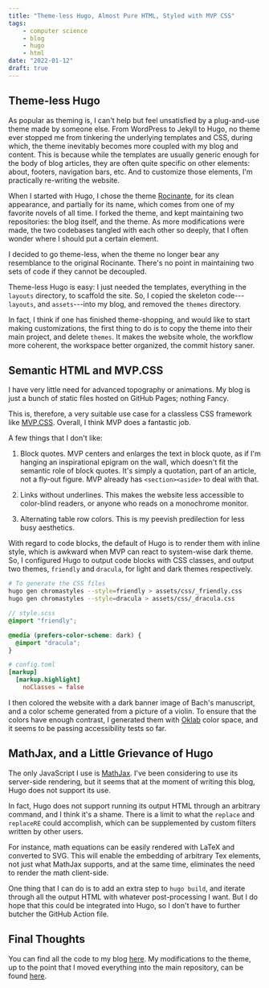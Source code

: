 ```yaml
---
title: "Theme-less Hugo, Almost Pure HTML, Styled with MVP CSS"
tags:
    - computer science
    - blog
    - hugo
    - html
date: "2022-01-12"
draft: true
---
```


## Theme-less Hugo

As popular as theming is, I can't help but feel unsatisfied by a plug-and-use theme made by someone else. From WordPress to Jekyll to Hugo, no theme ever stopped me from tinkering the underlying templates and CSS, during which, the theme inevitably becomes more coupled with my blog and content. This is because while the templates are usually generic enough for the body of blog articles, they are often quite specific on other elements: about, footers, navigation bars, etc. And to customize those elements, I'm practically re-writing the website.

When I started with Hugo, I chose the theme [Rocinante](https://github.com/mavidser/hugo-rocinante), for its clean appearance, and partially for its name, which comes from one of my favorite novels of all time. I forked the theme, and kept maintaining two repositories: the blog itself, and the theme. As more modifications were made, the two codebases tangled with each other so deeply, that I often wonder where I should put a certain element.

I decided to go theme-less, when the theme no longer bear any resemblance to the original Rocinante. There's no point in maintaining two sets of code if they cannot be decoupled.

Theme-less Hugo is easy: I just needed the templates, everything in the `layouts` directory, to scaffold the site. So, I copied the skeleton code---`layouts`, and `assets`---into my blog, and removed the `themes` directory. 

In fact, I think if one has finished theme-shopping, and would like to start making customizations, the first thing to do is to copy the theme into their main project, and delete `themes`. It makes the website whole, the workflow more coherent, the workspace better organized, the commit history saner.

## Semantic HTML and MVP.CSS

I have very little need for advanced topography or animations. My blog is just a bunch of static files hosted on GitHub Pages; nothing Fancy.

This is, therefore, a very suitable use case for a classless CSS framework like [MVP.CSS](https://andybrewer.github.io/mvp/). Overall, I think MVP does a fantastic job. 

A few things that I don't like:

1. Block quotes. MVP centers and enlarges the text in block quote, as if I'm hanging an inspirational epigram on the wall, which doesn't fit the semantic role of block quotes. It's simply a quotation, part of an article, not a fly-out figure. MVP already has `<section><aside>` to deal with that.

2. Links without underlines. This makes the website less accessible to color-blind readers, or anyone who reads on a monochrome monitor.

3. Alternating table row colors. This is my peevish predilection for less busy aesthetics.

With regard to code blocks, the default of Hugo is to render them with inline style, which is awkward when MVP can react to system-wise dark theme. So, I configured Hugo to output code blocks with CSS classes, and output two themes, `friendly` and `dracula`, for light and dark themes respectively.

```sh
# To generate the CSS files
hugo gen chromastyles --style=friendly > assets/css/_friendly.css
hugo gen chromastyles --style=dracula > assets/css/_dracula.css
```

```scss
// style.scss
@import "friendly";

@media (prefers-color-scheme: dark) {
  @import "dracula";
}
```

```toml
# config.toml
[markup]
  [markup.highlight]
    noClasses = false
```

I then colored the website with a dark banner image of Bach's manuscript, and a color scheme generated from a picture of a violin. To ensure that the colors have enough contrast, I generated them with [Oklab](https://bottosson.github.io/posts/oklab/) color space, and it seems to be passing accessibility tests so far.

## MathJax, and a Little Grievance of Hugo

The only JavaScript I use is [MathJax](https://www.mathjax.org/). I've been considering to use its server-side rendering, but it seems that at the moment of writing this blog, Hugo does not support its use.

In fact, Hugo does not support running its output HTML through an arbitrary command, and I think it's a shame. There is a limit to what the `replace` and `replaceRE` could accomplish, which can be supplemented by custom filters written by other users. 

For instance, math equations can be easily rendered with LaTeX and converted to SVG. This will enable the embedding of arbitrary Tex elements, not just what MathJax supports, and at the same time, eliminates the need to render the math client-side.

One thing that I can do is to add an extra step to `hugo build`, and iterate through all the output HTML with whatever post-processing I want. But I do hope that this could be integrated into Hugo, so I don't have to further butcher the GitHub Action file.

## Final Thoughts

You can find all the code to my blog [here](https://github.com/PowerSnail/PowerSnail.github.io). My modifications to the theme, up to the point that I moved everything into the main repository, can be found [here](https://github.com/PowerSnail/hugo-rocinante).
